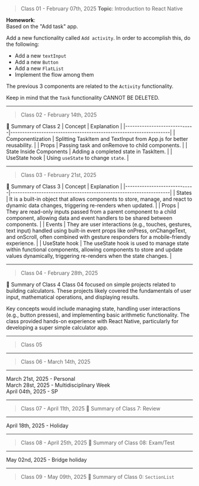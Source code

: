
> Class 01 - February 07th, 2025
**Topic**: Introduction to React Native  

**Homework**:  
Based on the "Add task" app. 

Add a new functionality called `Add activity`. In order to accomplish this, do the following:
- Add a new `textInput`
- Add a new `Button`
- Add a new `FlatList`
- Implement the flow among them

The previous 3 components are related to the `Activity` functionality. 

Keep in mind that the `Task` functionality CANNOT BE DELETED.

---

> Class 02 - February 14th, 2025

📝 Summary of Class 2
| Concept                     | Explanation                                                       |
|-----------------------------|-------------------------------------------------------------------|
| Componentization            | Splitting TaskItem and TextInput from App.js for better reusability.           |
| Props                       | Passing task and onRemove to child components.                    |
| State Inside Components      | Adding a completed state in TaskItem.                             |
| UseState hook     | Using `useState` to change `state`.     |

---

> Class 03 - February 21st, 2025

📝 Summary of Class 3
| Concept                     | Explanation                                                       |
|-----------------------------|-------------------------------------------------------------------|
| States            | It is a built-in object that allows components to store, manage, and react to dynamic data changes, triggering re-renders when updated.           |
| Props                       | They are read-only inputs passed from a parent component to a child component, allowing data and event handlers to be shared between components.                     |
| Events      | They are user interactions (e.g., touches, gestures, text input) handled using built-in event props like onPress, onChangeText, and onScroll, often combined with gesture responders for a mobile-friendly experience.                             |
| UseState hook     | The useState hook is used to manage state within functional components, allowing components to store and update values dynamically, triggering re-renders when the state changes.  |

---
> Class 04 - February 28th, 2025

📝 Summary of Class 4
Class 04 focused on simple projects related to building calculators. These projects likely covered the fundamentals of user input, mathematical operations, and displaying results.

Key concepts would include managing state, handling user interactions (e.g., button presses), and implementing basic arithmetic functionality. The class provided hands-on experience with React Native, particularly for developing a super simple calculator app.

---
> Class 05

---
> Class 06 - March 14th, 2025
---

March 21st, 2025 - Personal  
March 28st, 2025 - Multidisciplinary Week  
April 04th, 2025 - SP  

---
> Class 07 - April 11th, 2025
📝 Summary of Class 7: Review

---

April 18th, 2025 - Holiday

---

> Class 08 - April 25th, 2025
📝 Summary of Class 08: Exam/Test

---

May 02nd, 2025 - Bridge holiday

---

> Class 09 - May 09th, 2025
📝 Summary of Class 0: `SectionList` 
